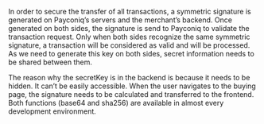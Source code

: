 In order to secure the transfer of all transactions, a symmetric signature is generated on Payconiq’s servers and the merchant’s backend. Once generated on both sides, the signature is send to Payconiq to validate the transaction request. Only when both sides recognize the same symmetric signature, a transaction will be considered as valid and will be processed. As we need to generate this key on both sides, secret information needs to be shared between them.

The reason why the secretKey is in the backend is because it needs to be hidden. It can’t be easily accessible. When the user navigates to the buying page, the signature needs to be calculated and transferred to the frontend. Both functions (base64 and sha256) are available in almost every development environment.
